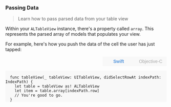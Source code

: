 ### Passing Data

> Learn how to pass parsed data from your table view

Within your `ALTableView` instance, there's a property called `array`. This represents the parsed array of models that populates your view.

For example, here's how you push the data of the cell the user has just tapped:

<div style="height:30px;">
<button class="objcButton" onclick="showObjc()" style="font-size: 14px; width: 100px; height: 30px; float: right; border: none; outline: none; background-color: rgb(248,248,248); color: darkGray;">Objective-C</button>
<button class="swiftButton" onclick="showSwift()" style="font-size: 14px; width: 100px; height: 30px; float: right; border: none; outline: none; background-color: rgb(248,248,248); color: rgb(81,148,220); font-weight:600;">Swift</button>
</div>

<div class="swiftDIV" style="background-color:rgb(248,248,248);">
<pre><code>
  func tableView(_ tableView: UITableView, didSelectRowAt indexPath: IndexPath) {
    let table = tableView as! ALTableView
    let item = table.array[indexPath.row]
    // You're good to go.
  }
</code></pre>
</div>


<div style="display:none; background-color:rgb(248,248,248);" class="objcDIV">
<pre><code>
- (void)tableView:(UITableView &#42;)tableView didSelectRowAtIndexPath:(NSIndexPath &#42;)indexPath {
  NSDictionary &#42;item = self.tableView.array[indexPath.row];
  // You're good to go.
}
</code></pre>
</div>